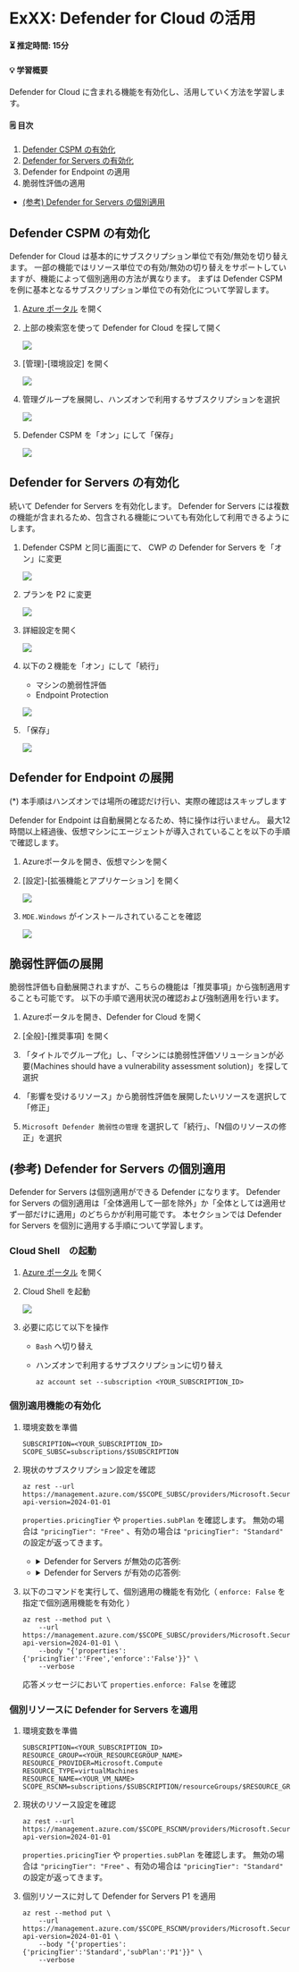# ExXX: Defender for Cloud の活用

#### ⏳ 推定時間: 15分

#### 💡 学習概要

Defender for Cloud に含まれる機能を有効化し、活用していく方法を学習します。

#### 🗒️ 目次

1. [Defender CSPM の有効化](#defender-cspm-の有効化)
1. [Defender for Servers の有効化]()
1. Defender for Endpoint の適用
1. 脆弱性評価の適用

* [(参考) Defender for Servers の個別適用](#参考-defender-for-servers-の個別適用)

## Defender CSPM の有効化

Defender for Cloud は基本的にサブスクリプション単位で有効/無効を切り替えます。
一部の機能ではリソース単位での有効/無効の切り替えをサポートしていますが、機能によって個別適用の方法が異なります。
まずは Defender CSPM を例に基本となるサブスクリプション単位での有効化について学習します。

1. [Azure ポータル](https://portal.azure.com/) を開く

1. 上部の検索窓を使って Defender for Cloud を探して開く

    ![](../images/ex01/001-cspm.png)

1. [管理]-[環境設定] を開く

    ![](../images/ex01/002-cspm.png)

1. 管理グループを展開し、ハンズオンで利用するサブスクリプションを選択

    ![](../images/ex01/003-cspm.png)

1. Defender CSPM を「オン」にして「保存」

    ![](../images/ex01/004-cspm.png)


## Defender for Servers の有効化

続いて Defender for Servers を有効化します。
Defender for Servers には複数の機能が含まれるため、包含される機能についても有効化して利用できるようにします。

1. Defender CSPM と同じ画面にて、 CWP の Defender for Servers を「オン」に変更

    ![](../images/ex01/201-servers.png)

1. プランを P2 に変更

    ![](../images/ex01/202-servers.png)

1. 詳細設定を開く

    ![](../images/ex01/203-servers.png)

1. 以下の２機能を「オン」にして「続行」

    - マシンの脆弱性評価
    - Endpoint Protection

    ![](../images/ex01/204-servers.png)

1. 「保存」

    ![](../images/ex01/205-servers.png)


## Defender for Endpoint の展開

(*) 本手順はハンズオンでは場所の確認だけ行い、実際の確認はスキップします

Defender for Endpoint は自動展開となるため、特に操作は行いません。
最大12時間以上経過後、仮想マシンにエージェントが導入されていることを以下の手順で確認します。

1. Azureポータルを開き、仮想マシンを開く

1. [設定]-[拡張機能とアプリケーション] を開く

    ![](../images/ex01/301-endpoint.png)

1. `MDE.Windows` がインストールされていることを確認

    ![](../images/ex01/302-endpoint.png)


## 脆弱性評価の展開

脆弱性評価も自動展開されますが、こちらの機能は「推奨事項」から強制適用することも可能です。
以下の手順で適用状況の確認および強制適用を行います。

1. Azureポータルを開き、Defender for Cloud を開く

1. [全般]-[推奨事項] を開く

1. 「タイトルでグループ化」し、「マシンには脆弱性評価ソリューションが必要(Machines should have a vulnerability assessment solution)」を探して選択

1. 「影響を受けるリソース」から脆弱性評価を展開したいリソースを選択して「修正」

1. `Microsoft Defender 脆弱性の管理` を選択して「続行」、「N個のリソースの修正」を選択



## (参考) Defender for Servers の個別適用

Defender for Servers は個別適用ができる Defender になります。
Defender for Servers の個別適用は「全体適用して一部を除外」か「全体としては適用せず一部だけに適用」のどちらかが利用可能です。
本セクションでは Defender for Servers を個別に適用する手順について学習します。

### Cloud Shell　の起動

1. [Azure ポータル](https://portal.azure.com/) を開く

1. Cloud Shell を起動

    ![](../images/ex01/901-servers.png)

1. 必要に応じて以下を操作

    - `Bash` へ切り替え
    - ハンズオンで利用するサブスクリプションに切り替え

        ```
        az account set --subscription <YOUR_SUBSCRIPTION_ID>
        ```

### 個別適用機能の有効化

1. 環境変数を準備

    ```
    SUBSCRIPTION=<YOUR_SUBSCRIPTION_ID>
    SCOPE_SUBSC=subscriptions/$SUBSCRIPTION
    ```

1. 現状のサブスクリプション設定を確認

    ```
    az rest --url https://management.azure.com/$SCOPE_SUBSC/providers/Microsoft.Security/pricings/VirtualMachines?api-version=2024-01-01 
    ```

    `properties.pricingTier` や `properties.subPlan` を確認します。
    無効の場合は `"pricingTier": "Free"` 、有効の場合は `"pricingTier": "Standard"` の設定が返ってきます。

    - <details>
        <summary>Defender for Servers が無効の応答例: </summary>

        ```
        {
            "id": "/subscriptions/xxxxxxxx-xxxx-xxxx-xxxx-xxxxxxxxxxxx/providers/Microsoft.Security/pricings/VirtualMachines",
            "name": "VirtualMachines",
            "properties": {
                "freeTrialRemainingTime": "PT0S",
                "pricingTier": "Free",
                "resourcesCoverageStatus": "NotCovered"
            },
            "type": "Microsoft.Security/pricings"
        }
        ```

        </details>

    - <details>
        <summary>Defender for Servers が有効の応答例:</summary>

        ```
        {
            "id": "/subscriptions/xxxxxxxx-xxxx-xxxx-xxxx-xxxxxxxxxxxx/providers/Microsoft.Security/pricings/VirtualMachines",
            "name": "VirtualMachines",
            "properties": {
                "enablementTime": "2025-01-04T00:05:39.7654082Z",
                ... (省略) ...
                "freeTrialRemainingTime": "PT0S",
                "pricingTier": "Standard",
                "resourcesCoverageStatus": "FullyCovered",
                "subPlan": "P2"
            },
            "type": "Microsoft.Security/pricings"
        }
        ```

        </details>

1. 以下のコマンドを実行して、個別適用の機能を有効化（ `enforce: False`  を指定で個別適用機能を有効化 ）

    ```
    az rest --method put \
        --url https://management.azure.com/$SCOPE_SUBSC/providers/Microsoft.Security/pricings/VirtualMachines?api-version=2024-01-01 \
        --body "{'properties':{'pricingTier':'Free','enforce':'False'}}" \
        --verbose
    ```

    応答メッセージにおいて `properties.enforce: False` を確認

### 個別リソースに Defender for Servers を適用

1. 環境変数を準備

    ```
    SUBSCRIPTION=<YOUR_SUBSCRIPTION_ID>
    RESOURCE_GROUP=<YOUR_RESOURCEGROUP_NAME>
    RESOURCE_PROVIDER=Microsoft.Compute 
    RESOURCE_TYPE=virtualMachines 
    RESOURCE_NAME=<YOUR_VM_NAME>
    SCOPE_RSCNM=subscriptions/$SUBSCRIPTION/resourceGroups/$RESOURCE_GROUP/providers/$RESOURCE_PROVIDER/$RESOURCE_TYPE/$RESOURCE_NAME
    ```

1. 現状のリソース設定を確認

    ```
    az rest --url https://management.azure.com/$SCOPE_RSCNM/providers/Microsoft.Security/pricings/VirtualMachines?api-version=2024-01-01 
    ```

    `properties.pricingTier` や `properties.subPlan` を確認します。
    無効の場合は `"pricingTier": "Free"` 、有効の場合は `"pricingTier": "Standard"` の設定が返ってきます。

1. 個別リソースに対して Defender for Servers P1 を適用

    ```
    az rest --method put \
        --url https://management.azure.com/$SCOPE_RSCNM/providers/Microsoft.Security/pricings/VirtualMachines?api-version=2024-01-01 \
        --body "{'properties':{'pricingTier':'Standard','subPlan':'P1'}}" \
        --verbose 
    ```

